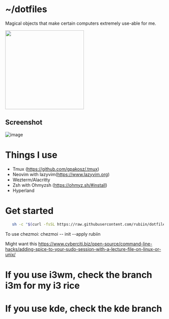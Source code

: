 # ~/dotfiles

Magical objects that make certain computers extremely use-able for me.

<img src="https://i.imgur.com/dWiAjUx.gif" height=250/>

## Screenshot

![image](https://github.com/rubiin/dotfiles/assets/8222059/508f0694-06bf-4ee6-bc0a-c83a6136b5b9)


# Things I use 
* Tmux (https://github.com/gpakosz/.tmux)
* Neovim with lazyvim(https://www.lazyvim.org)
* Wezterm/Alacritty
* Zsh with Ohmyzsh (https://ohmyz.sh/#install)
* Hyperland

# Get started
 ```bash
  	sh -c "$(curl -fsSL https://raw.githubusercontent.com/rubiin/dotfiles/master/dot_bin/executable_install-all.sh)"
```
To use chezmoi:
chezmoi -- init --apply rubiin



Might want this https://www.cyberciti.biz/open-source/command-line-hacks/adding-spice-to-your-sudo-session-with-a-lecture-file-on-linux-or-unix/

# If you use i3wm, check the branch i3m for my i3 rice
# If you use kde, check the kde branch
